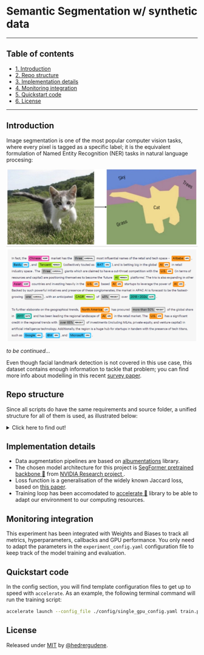 # Semantic Segmentation w/ synthetic data

---
## Table of contents
- [1. Introduction](#introduction)
- [2. Repo structure](#repo-structure)
- [3. Implementation details](#implementation-details)
- [4. Monitoring integration](#monitoring-integration)
- [5. Quickstart code](#quickstart-code)
- [6. License](#license)
---

## Introduction
Image segmentation is one of the most popular computer vision tasks, where every pixel is tagged as a specific label; it is the equivalent formulation of Named Entity Recognition (NER) tasks in natural language procesing:

![segm_ner](./images/segm_ner.jpg)

*to be continued...*

Even though facial landmark detection is not covered in this use case, this dataset contains enough information to tackle that problem; you can find more info about modelling in this recent [survey paper](https://arxiv.org/abs/2101.10808).

## Repo structure

Since all scripts do have the same requirements and source folder, a unified structure for all of them is used, as illustrated below:


<details>
<summary>
Click here to find out!
</summary>

    ├── config                                 # Configuration files
    │   ├── experiment_config.yaml             # Configuration file for training and monitoring
    │   ├── single_cpu_config.yaml             # Configuration file for single-cpu thread
    │   ├── multi_cpu_config.yaml              # Configuration file for multi-cpu thread
    │   ├── single_gpu_config.yaml             # Configuration file for single-gpu thread
    │   └── multi_gpu_config.yaml              # Configuration file for multi-gpu thread
    |
    ├── input                                  # Dataset (generated during running)
    │   ├──train                               # Train split
    │   │  ├──images                           # Rendered image of a face
    │   │  │  ├──{frame_id_1}.png        
    │   │  │  ├──...
    │   │  │  └──{frame_id_n}.png        
    │   │  └──annotations                      # Segmentation image, where each pixel has an integer value
    │   │     ├──{frame_id_1}_seg.png        
    │   │     ├──...
    │   │     └──{frame_id_n}_seg.png        
    │   └──val                                 # Train split
    │      ├──images                           # Rendered image of a face
    │      │  ├──{frame_id_1}.png        
    │      │  ├──...
    │      │  └──{frame_id_m}.png        
    │      └──annotations                      # Segmentation image, where each pixel has an integer value
    │         ├──{frame_id_1}_seg.png        
    │         ├──...
    │         └──{frame_id_m}_seg.png     
    |
    ├── src                                    # Main methods to build scripts code
    │   ├── callbacks.py                       # Contains W&B logging
    │   ├── dataset.py                         # Method that structures and transforms data
    │   ├── fitter.py                          # Training, validation and storing loop wrapper
    │   ├── loss.py                            # Custom function to meet our needs during training
    │   ├── model.py                           # Core script containing the architecture of the model
    │   ├── setup.py                           # Helper methods to shorten main script length and make it more readable
    │   └── utils.py                           # Helper methods to control reproducibility
    │
    ├── requirements.txt                       # Libraries to be used and their versions
    └── train.py                               # Script to run model training
</details>



## Implementation details

* Data augmentation pipelines are based on [albumentations](https://albumentations.ai/) library.
* The chosen model architecture for this project is [SegFormer pretrained backbone :hugs:](https://huggingface.co/docs/transformers/model_doc/segformer) from [NVIDIA Research project ](https://github.com/NVlabs/SegFormer).
* Loss function is a generalisation of the widely known Jaccard loss, based on [this paper](https://www.scitepress.org/Papers/2021/103040/103040.pdf).
* Training loop has been accomodated to [accelerate :hugs:](https://github.com/huggingface/accelerate) library to be able to adapt our environment to our computing resources.


## Monitoring integration
This experiment has been integrated with Weights and Biases to track all metrics, hyperparameters, callbacks and GPU performance. You only need to adapt the parameters in the `experiment_config.yaml` configuration file to keep track of the model training and evaluation.

## Quickstart code
In the config section, you will find template configuration files to get up to speed with `accelerate`. As an example, the following terminal command will run the training script:

```bash
accelerate launch --config_file ./config/single_gpu_config.yaml train.py
```


## License
Released under [MIT](/LICENSE) by [@hedrergudene](https://github.com/hedrergudene).